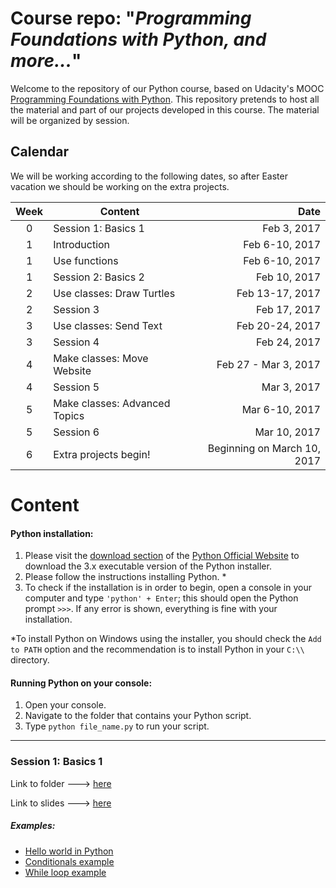 # Course repo: "*Programming Foundations with Python, and more...*"

Welcome to the repository of our Python course, based on Udacity's MOOC [Programming Foundations with Python](https://www.udacity.com/course/programming-foundations-with-python--ud036). This repository pretends to host all the material and part of our projects developed in this course. The material will be organized by session.

## Calendar

We will be working according to the following dates, so after Easter vacation we should be working on the extra projects.

| Week   | Content                        | Date                         |
| :----: | ------------------------------ | ----------------------------:|
| 0      | Session 1: Basics 1            |                  Feb 3, 2017 |
| 1      | Introduction                   |               Feb 6-10, 2017 |
| 1      | Use functions                  |               Feb 6-10, 2017 |
| 1      | Session 2: Basics 2            |                 Feb 10, 2017 |
| 2      | Use classes: Draw Turtles      |              Feb 13-17, 2017 |
| 2      | Session 3                      |                 Feb 17, 2017 |
| 3      | Use classes: Send Text         |              Feb 20-24, 2017 |
| 3      | Session 4                      |                 Feb 24, 2017 |
| 4      | Make classes: Move Website     |         Feb 27 - Mar 3, 2017 |
| 4      | Session 5                      |                  Mar 3, 2017 |
| 5      | Make classes: Advanced Topics  |               Mar 6-10, 2017 |
| 5      | Session 6                      |                 Mar 10, 2017 |
| 6      | Extra projects begin!          |  Beginning on March 10, 2017 |

# Content
#### Python installation:
1. Please visit the [download section](https://www.python.org/downloads/) of the [Python Official Website](https://www.python.org/) to download the 3.x executable version of the Python installer.
2. Please follow the instructions installing Python. *
3. To check if the installation is in order to begin, open a console in your computer and type `'python' + Enter`; this should open the Python prompt `>>>`. If any error is shown, everything is fine with your installation.

*To install Python on Windows using the installer, you should check the `Add to PATH` option and the recommendation is to install Python in your `C:\\` directory.

#### Running Python on your console:
1. Open your console.
2. Navigate to the folder that contains your Python script.
3. Type `python file_name.py` to run your script.

------
### Session 1: Basics 1

Link to folder ---> [here](https://github.com/RodolfoFerro/muk/tree/master/Session01)

Link to slides ---> [here](https://github.com/RodolfoFerro/muk/blob/master/Session01/slides.pdf)

##### Examples:
* [Hello world in Python](https://github.com/RodolfoFerro/muk/blob/master/Session01/hello_world.py)
* [Conditionals example](https://github.com/RodolfoFerro/muk/blob/master/Session01/if_example.py)
* [While loop example](https://github.com/RodolfoFerro/muk/blob/master/Session01/while_example.py)
